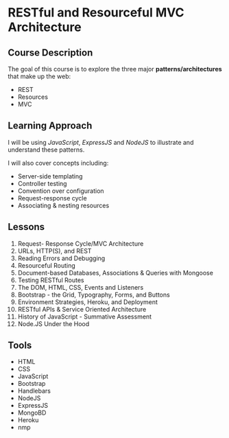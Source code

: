 #  RESTful and Resourceful MVC Architecture 
## Course Description 
The goal of this course is to explore the three major **patterns/architectures** that make up the web:

* REST
* Resources
* MVC 

## Learning Approach
I will be using *JavaScript*, *ExpressJS* and *NodeJS* to illustrate and understand these patterns.

I will also cover concepts including:
* Server-side templating
* Controller testing
* Convention over configuration
* Request-response cycle
* Associating & nesting resources

## Lessons
1. Request- Response Cycle/MVC Architecture
2. URLs, HTTP(S), and REST
3. Reading Errors and Debugging
4. Resourceful Routing
5. Document-based Databases, Associations & Queries with Mongoose
6. Testing RESTful Routes
7. The DOM, HTML, CSS, Events and Listeners
8. Bootstrap - the Grid, Typography, Forms, and Buttons
9. Environment Strategies, Heroku, and Deployment
10. RESTful APIs & Service Oriented Architecture
11. History of JavaScript - Summative Assessment
12. Node.JS Under the Hood

## Tools
* HTML
* CSS
* JavaScript
* Bootstrap
* Handlebars
* NodeJS
* ExpressJS
* MongoBD
* Heroku
* nmp

